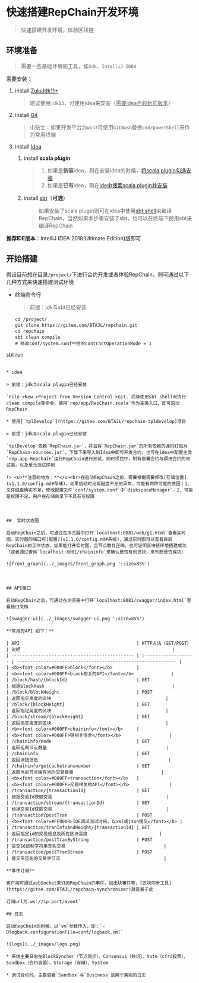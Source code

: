 # 快速搭建RepChain开发环境

> 快速搭建开发环境，体验区块链
>



## 环境准备

> 需要一些基础环境和工具，如`Jdk`、`IntelliJ IDEA`

需要安装：

1. install [ZuluJdk11+](https://www.azul.com/downloads/zulu-community/?&architecture=x86-64-bit&package=jdk)

   > 建议使用`jdk13`，可使用idea来安装（<u>需要idea为较新的版本</u>）

2. install [Git](https://git-scm.com/downloads)

   > 小贴士：如果开发平台为`win7`可使用`GitBash`替换`cmd/powerShell`来作为常用终端

3. install [Idea](https://www.jetbrains.com/idea/download/#section=windows)

   1. install **scala plugin**

      > 1. 如果是**新装**idea，则在安装idea的时候，[将scala plugin勾选安装](https://www.jetbrains.com/help/idea/run-for-the-first-time.html#additional_plugins)
      > 2. 如果是**已有**idea，则在[ide中搜索scala plugin并安装](https://www.jetbrains.com/help/idea/managing-plugins.html#install_plugin_from_repo)

   2. install [sbt](http://www.scala-sbt.org/release/docs/Setup.html)（**可选**）

      > 如果安装了scala plugin则可在idea中使用[sbt shell](https://www.jetbrains.com/help/idea/sbt-support.html#sbt_shell)来编译RepChain，当然如果本步骤安装了sbt，也可以在终端下使用sbt来编译RepChain

**推荐IDE版本**：IntelliJ IDEA 2018(Ultimate Edition)版即可



## 开始搭建

假设目前想在目录`/project/`下进行合约开发或者体验RepChain，则可通过以下几种方式来快速搭建测试环境

* 终端命令行

  > 前提：jdk与sbt已经安装
  
  ```shell
  cd /project/
  git clone https://gitee.com/BTAJL/repchain.git
  cd repchain
  sbt clean compile
  # 修改conf/system.conf中给的contractOperationMode = 1
sbt run
  ```

* idea

  > 前提：jdk与scala plugin已经安装
  
  `File->New->Project from Version Control->Git.`后续使用sbt shell来执行clean compile等命令，使用`rep/app/RepChain.scala`作为主类入口，即可启动RepChain
  
* 使用[`tplDevelop`](https://gitee.com/BTAJL/repchain-tpldevelop)项目

  > 前提：jdk与scala plugin已经安装

  `tplDevelop`依赖`RepChain.jar`，并且将`RepChain.jar`的所有依赖的源码打包为`RepChain-sources.jar`，下载下来导入到Idea中即可开发合约，也可在idea中配置主类`rep.app.Repchain`运行RepChain进行测试，同时项目中，附有部署合约与调用合约的测试类，以及单元测试样例

!> <u>**注意的地方：**</u><br>在启动RepChain之前，需要根据需要修改[存储位置](v1.1.0/config.md#存储)，如果启动时出现磁盘不足的异常，可能有两种可能的原因：1、文件磁盘确实不足，修改配置文件`conf/system.conf`中`diskspaceManager`；2、可能是权限不足，用户在存储目录下不具有写权限



##  实时状态图

启动RepChain之后，可通过在浏览器中打开`localhost:8081/web/g1.html`查看实时图，实时图的端口可[配置](v1.1.0/config.md#系统)，通过实时图可以查看目前RepChain的工作状态，如果能打开实时图，且节点数目正确，也可证明区块链环境搭建成功（或者通过查询`localhost:8081/chaininfo`来确认是否有创世块，来判断是否成功）

![front_graph](../_images/front_graph.png ':size=85%')



## API接口

启动RepChain之后，可通过在浏览器中打开`localhost:8081/swagger/index.html`查看接口文档

![swagger-ui](../_images/swagger-ui.png ':size=85%')

**常用的API 如下：**

| API                                            | HTTP方法（GET/POST） | 说明                                                         |
| ---------------------------------------------- | :------------------- | ------------------------------------------------------------ |
| <b><font color=#000FF>block</font></b>         |                      | <b><font color=#000FF>block相关的API</font></b>              |
| /block/hash/{blockId}                          | GET                  | 根据blockHash                                                |
| /block/blockHeight                             | POST                 | 返回指定高度的区块                                           |
| /block/{blockHeight}                           | GET                  | 返回指定高度的区块                                           |
| /block/stream/{blockHeight}                    | GET                  | 返回指定高度的区块                                           |
| <b><font color=#000FF>chaininfo</font></b>     |                      | <b><font color=#000FF>链相关信息</font></b>                  |
| /chaininfo/node                                | GET                  | 返回组网节点数量                                             |
| /chaininfo                                     | GET                  | 返回块链信息                                                 |
| /chaininfo/getcachetransnumber                 | GET                  | 返回当前节点缓存池的交易数量                                 |
| <b><font color=#000FF>transaction</font></b>   |                      | <b><font color=#000FF>交易相关的API</font></b>               |
| /transaction/{transactionId}                   | GET                  | 根据交易Id获取交易                                           |
| /transaction/stream/{transactionId}            | GET                  | 根据交易Id获取交易                                           |
| /transaction/postTran                          | POST                 | <b><font color=#FF0000>IDE调试测试时用，以xml或json提交</font></b> |
| /transaction/tranInfoAndHeight/{transactionId} | GET                  | 返回指定id的交易信息及所在区块高度                           |
| /transaction/postTranByString                  | POST                 | 提交16进制字符串签名交易                                     |
| /transaction/postTranStream                    | POST                 | 提交带签名的交易字节流                                       |

**事件订阅**

客户端可通过webSocket来订阅RepChain的事件，如出块事件等，[区块同步工具](https://gitee.com/BTAJL/repchain-synchronizer)就是基于此

订阅url为`ws://ip:port/event`

## 日志

启动RepChain的时候，以`vm`参数传入，即：`-Dlogback.configurationFile=conf/logback.xml`

![logs](../_images/logs.png)

* 系统主要日志在BlockSyncher（节点同步）、Consensus（共识）、Vote（cfrd投票）、Sandbox（合约容器）、Storage（存储）、System

* 调试合约时，主要查看`Sandbox`与`Business`这两个类别的日志